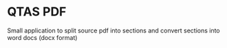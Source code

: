 # QTAS PDF

Small application to split source pdf into sections and convert sections into word docs (docx format)